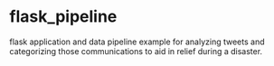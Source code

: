 # flask_pipeline
flask application and data pipeline example for analyzing tweets and categorizing those communications to aid in relief during a disaster.
